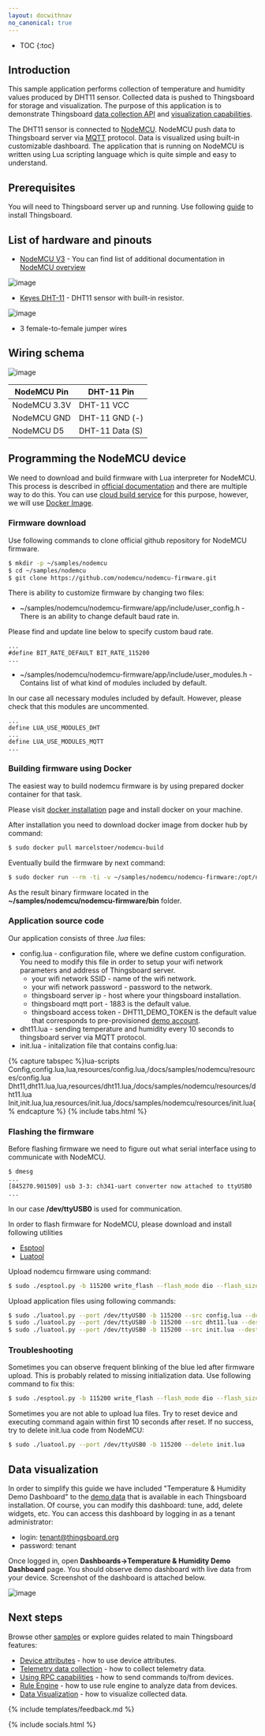 ```yaml
---
layout: docwithnav
no_canonical: true
---
```


* TOC
{:toc}

## Introduction

This sample application performs collection of temperature and humidity values produced by DHT11 sensor. 
Collected data is pushed to Thingsboard for storage and visualization.
The purpose of this application is to demonstrate Thingsboard [data collection API](/docs/user-guide/telemetry/) and [visualization capabilities](docs/user-guide/visualization/).

The DHT11 sensor is connected to [NodeMCU](https://en.wikipedia.org/wiki/NodeMCU). NodeMCU push data to Thingsboard server via [MQTT](https://en.wikipedia.org/wiki/MQTT) protocol.
Data is visualized using built-in customizable dashboard. The application that is running on NodeMCU is written using Lua scripting language which is quite simple and easy to understand.

## Prerequisites
 
You will need to Thingsboard server up and running. Use following [guide](/docs/user-guide/install/installation-options/) to install Thingsboard.

## List of hardware and pinouts

 - [NodeMCU V3](https://www.aliexpress.com/item/1pcs-Wireless-module-NodeMcu-Lua-WIFI-Internet-of-Things-development-board-based-ESP8266-CP2102-with-pcb/32656401198.html?spm=2114.01010208.3.1.JnJev4&ws_ab_test=searchweb0_0,searchweb201602_3_10065_10068_10000007_10084_10083_10080_10082_10081_10060_10061_10062_10056_10055_10037_10054_10033_10059_10032_10099_10078_10079_10077_10073_10097_10100_10096_10070_423_10052_10050_424_10051,searchweb201603_2&btsid=22a4a35a-c3ac-4896-b8b4-8ce38945d312) - You 
 can find list of additional documentation in [NodeMCU overview](/docs/samples/nodemcu/)
 
 ![image](/images/samples/nodemcu/temperature/nodemcu-pinout.jpg)
 
 - [Keyes DHT-11](https://www.aliexpress.com/item/Smart-3pin-KEYES-KY-015-DHT-11-DHT11-Digital-Temperature-And-Relative-Humidity-Sensor-Module-PCB/32571935933.html) - DHT11 sensor with built-in resistor. 

 ![image](/images/samples/nodemcu/temperature/dht-pinout.jpg)
 
 - 3 female-to-female jumper wires

## Wiring schema

 ![image](/images/samples/nodemcu/temperature/schema.png)

NodeMCU Pin| DHT-11 Pin
-----------|-----------
NodeMCU 3.3V|DHT-11 VCC
NodeMCU GND|DHT-11 GND (-)
NodeMCU D5|DHT-11 Data (S)

## Programming the NodeMCU device

We need to download and build firmware with Lua interpreter for NodeMCU. 
This process is described in [official documentation](https://nodemcu.readthedocs.io/en/master/en/build/) and there are multiple way to do this.
You can use [cloud build service](http://nodemcu-build.com/) for this purpose, however, we will use [Docker Image](https://hub.docker.com/r/marcelstoer/nodemcu-build/).

### Firmware download

Use following commands to clone official github repository for NodeMCU firmware.

```bash
$ mkdir -p ~/samples/nodemcu
$ cd ~/samples/nodemcu
$ git clone https://github.com/nodemcu/nodemcu-firmware.git
```
There is ability to customize firmware by changing two files:

 - ~/samples/nodemcu/nodemcu-firmware/app/include/user_config.h - There is an ability to change default baud rate in. 
 
 Please find and update line below to specify custom baud rate.
 
```
...
#define BIT_RATE_DEFAULT BIT_RATE_115200
...
```

 - ~/samples/nodemcu/nodemcu-firmware/app/include/user_modules.h - Contains list of what kind of modules included by default.

In our case all necessary modules included by default. However, please check that this modules are uncommented.

```
...
define LUA_USE_MODULES_DHT
...
define LUA_USE_MODULES_MQTT
...
```

### Building firmware using Docker

The easiest way to build nodemcu firmware is by using prepared docker container for that task.

Please visit [docker installation](https://docs.docker.com/engine/installation/) page and install docker on your machine.

After installation you need to download docker image from docker hub by command:

```bash
$ sudo docker pull marcelstoer/nodemcu-build 
```

Eventually build the firmware by next command:

```bash
$ sudo docker run --rm -ti -v ~/samples/nodemcu/nodemcu-firmware:/opt/nodemcu-firmware marcelstoer/nodemcu-build
```

As the result binary firmware located in the **~/samples/nodemcu/nodemcu-firmware/bin** folder.

### Application source code

Our application consists of three *.lua* files:

 - config.lua - configuration file, where we define custom configuration. 
   You need to modify this file in order to setup your wifi network parameters and address of Thingsboard server.
   - your wifi network SSID - name of the wifi network.
   - your wifi network password - password to the network.
   - thingsboard server ip - host where your thingsboard installation. 
   - thingsboard mqtt port - 1883 is the default value.
   - thingsboard access token - DHT11_DEMO_TOKEN is the default value that corresponds to pre-provisioned [demo account](/docs/samples/demo-account/#tenant-devices).
 - dht11.lua - sending temperature and humidity every 10 seconds to thingsboard server via MQTT protocol.
 - init.lua - initalization file that contains 
config.lua:

{% capture tabspec %}lua-scripts
Config,config.lua,lua,resources/config.lua,/docs/samples/nodemcu/resources/config.lua
Dht11,dht11.lua,lua,resources/dht11.lua,/docs/samples/nodemcu/resources/dht11.lua
Init,init.lua,lua,resources/init.lua,/docs/samples/nodemcu/resources/init.lua{% endcapture %}
{% include tabs.html %}

### Flashing the firmware

Before flashing firmware we need to figure out what serial interface using to communicate with NodeMCU.

```bash
$ dmesg
...
[845270.901509] usb 3-3: ch341-uart converter now attached to ttyUSB0
...
```

In our case **/dev/ttyUSB0** is used for communication.

In order to flash firmware for NodeMCU, please download and install following utilities 
 
 - [Esptool](https://github.com/espressif/esptool)
 - [Luatool](https://github.com/4refr0nt/luatool)

Upload nodemcu firmware using command:

```bash
$ sudo ./esptool.py -b 115200 write_flash --flash_mode dio --flash_size 32m 0x0 ~~/samples/nodemcu/nodemcu-firmware/bin/nodemcu_integer_master_*.bin --verify
```

Upload application files using following commands:

```bash
$ sudo ./luatool.py --port /dev/ttyUSB0 -b 115200 --src config.lua --dest config.lua -v
$ sudo ./luatool.py --port /dev/ttyUSB0 -b 115200 --src dht11.lua --dest dht11.lua -v
$ sudo ./luatool.py --port /dev/ttyUSB0 -b 115200 --src init.lua --dest init.lua -v
```

### Troubleshooting

Sometimes you can observe frequent blinking of the blue led after firmware upload. This is probably related to missing initialization data. Use following command to fix this: 

```bash
$ sudo ./esptool.py -b 115200 write_flash --flash_mode dio --flash_size 32m 0x3fc000 ~/samples/nodemcu/nodemcu-firmware/bin/esp_init_data_default.bin --verify
```

Sometimes you are not able to upload lua files. Try to reset device and executing command again within first 10 seconds after reset. If no success, try to delete init.lua code from NodeMCU:

```bash
$ sudo ./luatool.py --port /dev/ttyUSB0 -b 115200 --delete init.lua
```

## Data visualization

In order to simplify this guide we have included "Temperature & Humidity Demo Dashboard" to the [demo data](/docs/samples/demo-account/) that is available in each Thingsboard installation. 
Of course, you can modify this dashboard: tune, add, delete widgets, etc.
You can access this dashboard by logging in as a tenant administrator:

 - login: tenant@thingsboard.org
 - password: tenant
 
Once logged in, open **Dashboards->Temperature & Humidity Demo Dashboard** page. You should observe demo dashboard with live data from your device. Screenshot of the dashboard is attached below.

 ![image](/images/samples/nodemcu/temperature/dashboard.png)
 
## Next steps

Browse other [samples](/docs/samples) or explore guides related to main Thingsboard features:

 - [Device attributes](/docs/user-guide/attributes/) - how to use device attributes.
 - [Telemetry data collection](/docs/user-guide/telemetry/) - how to collect telemetry data.
 - [Using RPC capabilities](/docs/user-guide/rpc/) - how to send commands to/from devices.
 - [Rule Engine](/docs/user-guide/rule-engine/) - how to use rule engine to analyze data from devices.
 - [Data Visualization](/docs/user-guide/visualization/) - how to visualize collected data.

{% include templates/feedback.md %}
 
{% include socials.html %}
